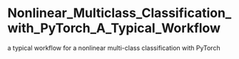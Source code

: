 # Nonlinear_Multiclass_Classification_with_PyTorch_A_Typical_Workflow
a typical workflow for a nonlinear multi-class classification with PyTorch
